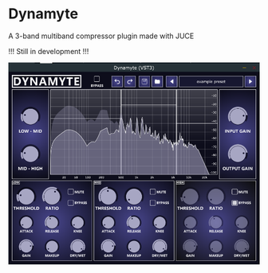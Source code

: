 # Dynamyte
A 3-band multiband compressor plugin made with JUCE

!!! Still in development !!!

![ScreenShot](DynamyteScreen.png)
